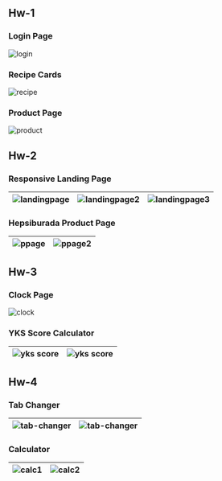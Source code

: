 
## Hw-1

### Login Page

![login](https://github.com/emincingoz/Client-Side-Web-Technologies/blob/main/images/login.png?raw=true)

### Recipe Cards

![recipe](https://github.com/emincingoz/Client-Side-Web-Technologies/blob/main/images/cards.png?raw=true)

### Product Page

![product](https://github.com/emincingoz/Client-Side-Web-Technologies/blob/main/images/productPage.png?raw=true)

## Hw-2

### Responsive Landing Page

| ![landingpage](https://github.com/emincingoz/Client-Side-Web-Technologies/blob/main/images/landingpage.png?raw=true) | ![landingpage2](https://github.com/emincingoz/Client-Side-Web-Technologies/blob/main/images/landingpage2.png?raw=true) | ![landingpage3](https://github.com/emincingoz/Client-Side-Web-Technologies/blob/main/images/landingpage3.png?raw=true) |
|---------|---------|----------|

### Hepsiburada Product Page

| ![ppage](https://github.com/emincingoz/Client-Side-Web-Technologies/blob/main/images/hepsiburadaProductPage.png?raw=true) | ![ppage2](https://github.com/emincingoz/Client-Side-Web-Technologies/blob/main/images/hepsiburadaProductPage2.png?raw=true) |
|-------|------|

## Hw-3

### Clock Page

![clock](https://github.com/emincingoz/Client-Side-Web-Technologies/blob/main/images/clockPage.png?raw=true)

### YKS Score Calculator

|![yks score](https://github.com/emincingoz/Client-Side-Web-Technologies/blob/main/images/yks1.png?raw=true)|![yks score](https://github.com/emincingoz/Client-Side-Web-Technologies/blob/main/images/yks2.png?raw=true)|
|---|---|

## Hw-4

### Tab Changer

|![tab-changer](https://github.com/emincingoz/Client-Side-Web-Technologies/blob/main/images/tabs1.png?raw=true)|![tab-changer](https://github.com/emincingoz/Client-Side-Web-Technologies/blob/main/images/tabs2.png?raw=true)|
|---|---|

### Calculator

|![calc1](https://github.com/emincingoz/Client-Side-Web-Technologies/blob/main/images/calculator-light.png?raw=true)|![calc2](https://github.com/emincingoz/Client-Side-Web-Technologies/blob/main/images/calculator-dark.png?raw=true)|
|---|---|
